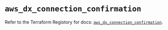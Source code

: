 # `aws_dx_connection_confirmation`

Refer to the Terraform Registory for docs: [`aws_dx_connection_confirmation`](https://www.terraform.io/docs/providers/aws/r/dx_connection_confirmation).
